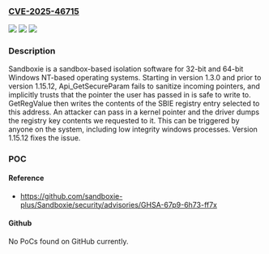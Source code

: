 ### [CVE-2025-46715](https://cve.mitre.org/cgi-bin/cvename.cgi?name=CVE-2025-46715)
![](https://img.shields.io/static/v1?label=Product&message=Sandboxie&color=blue)
![](https://img.shields.io/static/v1?label=Version&message=%3E%3D%201.3.0%2C%20%3C%201.15.12%20&color=brightgreen)
![](https://img.shields.io/static/v1?label=Vulnerability&message=CWE-787%3A%20Out-of-bounds%20Write&color=brightgreen)

### Description

Sandboxie is a sandbox-based isolation software for 32-bit and 64-bit Windows NT-based operating systems. Starting in version 1.3.0 and prior to version 1.15.12, Api_GetSecureParam fails to sanitize incoming pointers, and implicitly trusts that the pointer the user has passed in is safe to write to. GetRegValue then writes the contents of the SBIE registry entry selected to this address. An attacker can pass in a kernel pointer and the driver dumps the registry key contents we requested to it. This can be triggered by anyone on the system, including low integrity windows processes. Version 1.15.12 fixes the issue.

### POC

#### Reference
- https://github.com/sandboxie-plus/Sandboxie/security/advisories/GHSA-67p9-6h73-ff7x

#### Github
No PoCs found on GitHub currently.

